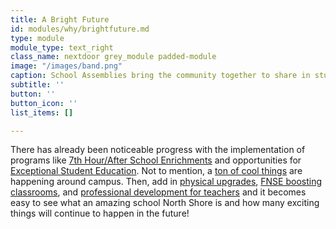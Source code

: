 ```yaml
---
title: A Bright Future
id: modules/why/brightfuture.md
type: module
module_type: text_right
class_name: nextdoor grey_module padded-module
image: "/images/band.png"
caption: School Assemblies bring the community together to share in student successes, faculty appreciation, and a good dose of fun!
subtitle: ''
button: ''
button_icon: ''
list_items: []

---
```

There has already been noticeable progress with the implementation of programs like [7th Hour/After School Enrichments](/nse#7<sup>th</sup>Hour) and opportunities for [Exceptional Student Education](/nse#ExceptionalStudentsEducation). Not to mention, a [ton of cool things](/nse#Highlights) are happening around campus. Then, add in [physical upgrades](/faq/#nse0), [FNSE boosting classrooms](/faq/#fnse3), and [professional development for teachers](/faq/#fnse2) and it becomes easy to see what an amazing school North Shore is and how many exciting things will continue to happen in the future! 